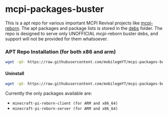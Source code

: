 # mcpi-packages-buster
This is a apt repo for various important MCPI Revival projects like [mcpi-reborn](https://gitea.thebrokenrail.com/TheBrokenRail/minecraft-pi-reborn). The apt packages and package lists is stored in the [debs](debs/) folder. The repo is designed to serve only UNOFFICIAL mcpi-reborn buster debs, and support will not be provided for them whatsoever.

### APT Repo Installation (for both x86 and arm)
```bash
wget -qO- https://raw.githubusercontent.com/mobilegmYT/mcpi-packages-buster/master/install.sh | bash
```

#### Uninstall
```bash
wget -qO- https://raw.githubusercontent.com/mobilegmYT/mcpi-packages-buster/master/uninstall.sh | bash
```

Currently the only packages available are:
- `minecraft-pi-reborn-client (for ARM and x86_64)`
- `minecraft-pi-reborn-server (for ARM and x86_64)`
